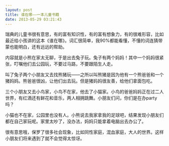```yaml
---
layout: post
title: 谁在哪——一本儿童书籍
date: 2013-05-29 03:21:43
---
```




瑞典的儿童书很有意思，有的富有知识性，有的富有想象力，有的很难形容，比如最近给小孩讲的这本《谁在哪》。词汇很简单，我90%都能看懂，不懂的词连猜带蒙也能明白，还有远远的帮助。



内容就是小熊在家太无聊，于是出去兔子玩。兔子有两个妈妈！其中一个妈妈很紧张，叮嘱他们去公园玩，不要过马路，不要跟陌生人走。

叫了兔子两个小朋友又去找熊猪玩——之所以叫熊猪是因为他有一个熊爸爸和一个猪妈妈。熊爸爸很凶，让他们出去玩。但是猪妈妈很友善，给他们拿面包吃。

三个小朋友又去小鸟家，小鸟不在家，他去了小猫家。小鸟的爸爸妈妈正在过二人世界，有红酒还有鲜花和音乐，两人相拥跳舞。小朋友们问，你们是在办party吗？

小猫也不在家，公园里也没有人。小熊说去我家拿我的足球吧，结果发现小朋友们都在自己家玩呢。家里太吵了，没办法，妈妈只能拿着电脑出去办公了。



很有意思哦，保罗了很多社会现象，比如同性家庭，混血家庭，大人的世界。这样小朋友们将来遇到了就不会觉得太惊讶。


